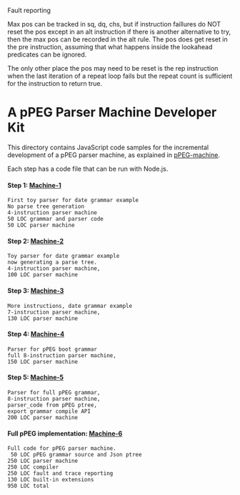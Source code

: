 
Fault reporting

Max pos can be tracked in sq, dq, chs, but if instruction faillures do NOT reset the pos except in an alt instruction if there is another alternative to try, then the max pos can be recorded in the alt rule. The pos does get reset in the pre instruction, assuming that what happens inside the lookahead predicates can be ignored.

The only other place the pos may need to be reset is the rep instruction when the last iteration of a repeat loop fails but the repeat count is sufficient for the instruction to return true.






#   A pPEG Parser Machine Developer Kit

This directory contains JavaScript code samples for the incremental development of a pPEG parser machine, as explained in [pPEG-machine].

Each step has a code file that can be run with Node.js.

####  Step 1:   [Machine-1]

    First toy parser for date grammar example
    No parse tree generation
    4-instruction parser machine
    50 LOC grammar and parser code
    50 LOC parser machine

####  Step 2:     [Machine-2]

    Toy parser for date grammar example
    now generating a parse tree.
    4-instruction parser machine,
    100 LOC parser machine

####  Step 3:     [Machine-3]

    More instructions, date grammar example 
    7-instruction parser machine,
    130 LOC parser machine

####  Step 4:     [Machine-4]

    Parser for pPEG boot grammar
    full 8-instruction parser machine,
    150 LOC parser machine

####  Step 5:     [Machine-5]

    Parser for full pPEG grammar, 
    8-instruction parser machine,
    parser_code from pPEG ptree,
    export grammar compile API
    200 LOC parser machine        

####  Full pPEG implementation:     [Machine-6]

    Full code for pPEG parser machine.
     50 LOC pPEG grammar source and Json ptree
    250 LOC parser machine
    250 LOC compiler
    250 LOC fault and trace reporting
    130 LOC built-in extensions
    950 LOC total

[pPEG-machine]: https://github.com/pcanz/pPEG/blob/master/docs/pPEG-machine.md

[Machine-1]: https://github.com/pcanz/pPEGjs/blob/master/DeveloperKit/machine-1.js
[Machine-2]: https://github.com/pcanz/pPEGjs/blob/master/DeveloperKit/machine-2.js
[Machine-3]: https://github.com/pcanz/pPEGjs/blob/master/DeveloperKit/machine-3.js
[Machine-4]: https://github.com/pcanz/pPEGjs/blob/master/DeveloperKit/machine-4.js
[Machine-5]: https://github.com/pcanz/pPEGjs/blob/master/DeveloperKit/machine-5.js
[Machine-6]: https://github.com/pcanz/pPEGjs/blob/master/pPEG.mjs